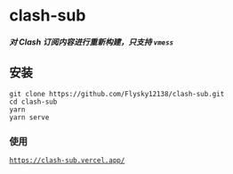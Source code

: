 # clash-sub

##### **对 Clash 订阅内容进行重新构建，只支持 `vmess`**

## 安装

```
git clone https://github.com/Flysky12138/clash-sub.git
cd clash-sub
yarn
yarn serve
```

### 使用

[`https://clash-sub.vercel.app/`](https://clash-sub.vercel.app/)
